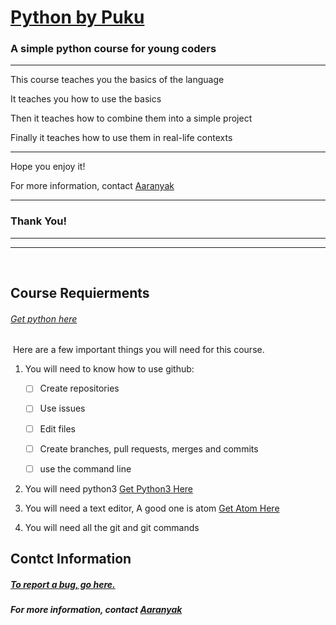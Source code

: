 # [Python by Puku](https://lab.github.com/aaranyak/Python-by-Puku/)

### A simple python course for young coders

---
This course teaches you the basics of the language

It teaches you how to use the basics

Then it teaches how to combine them into a simple project

Finally it teaches how to use them in real-life contexts

---

Hope you enjoy it!

For more information, contact [Aaranyak](https://mail.google.com/mail/u/0/?view=cm&fs=1&tf=1&to=aaranyak.ghosh@gmail.com&su=Python+by+Puku)

---

### Thank You!

---
---

​
## Course Requierments

###### [Get python here](https://python.org)
​
Here are a few important things you will need for this course.

1. You will need to know how to use github:

    - [ ] Create repositories

    - [ ] Use issues

    - [ ] Edit files

    - [ ] Create branches, pull requests, merges and commits

    - [ ] use the command line

2. You will need python3 [Get Python3 Here](https://python.org)

3. You will need a text editor, A good one is atom [Get Atom Here](https://www.atom.io)

3. You will need all the git and git commands
​

## Contct Information

##### [To report a bug, go here.](https://mail.google.com/mail/u/0/?view=cm&fs=1&tf=1&to=aaranyak.ghosh@gmail.com&su=Bug+Report+For+PythonbyPuku)

##### For more information, contact [Aaranyak](https://mail.google.com/mail/u/0/?view=cm&fs=1&tf=1&to=aaranyak.ghosh@gmail.com&su=Python+by+Puku)
